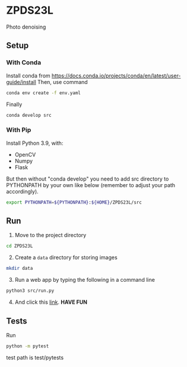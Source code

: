 # ZPDS23L
Photo denoising

## Setup
### With Conda
Install conda from https://docs.conda.io/projects/conda/en/latest/user-guide/install
Then, use command 
```bash
conda env create -f env.yaml
```
Finally 
```bsh
conda develop src
```
<!-- TODO add Flask to conda install -->

### With Pip
Install Python 3.9, with:
- OpenCV
- Numpy
- Flask

But then without "conda develop" you need to add src directory to PYTHONPATH by your own like below (remember to adjust your path accordingly).
```bash
export PYTHONPATH=${PYTHONPATH}:${HOME}/ZPDS23L/src
```

## Run

1. Move to the project directory
```bash
cd ZPDS23L
```

2. Create a `data` directory for storing images
```bash
mkdir data
```

3. Run a web app by typing the following in a command line
```bash
python3 src/run.py
```

4. And click this [link](http://localhost:8000/).
**HAVE FUN**

## Tests
Run
```bash
python -m pytest
```
test path is test/pytests

